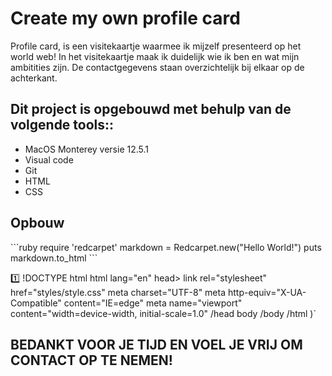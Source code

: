 <h1> Create my own profile card </h1>
Profile card, is een visitekaartje waarmee ik mijzelf presenteerd op het world web!
In het visitekaartje maak ik duidelijk wie ik ben en wat mijn ambitities zijn. De contactgegevens staan overzichtelijk bij elkaar op de achterkant. 

<h2>Dit project is opgebouwd met behulp van de volgende tools::</h2>

* MacOS Monterey versie 12.5.1 
* Visual code
* Git
* HTML 
* CSS

<h2>Opbouw</h2>
```ruby
require 'redcarpet'
markdown = Redcarpet.new("Hello World!")
puts markdown.to_html
```


1️⃣ !DOCTYPE html
html lang="en"
head>
  link rel="stylesheet" href="styles/style.css"
  meta charset="UTF-8"
  meta http-equiv="X-UA-Compatible" content="IE=edge"
  meta name="viewport" content="width=device-width, initial-scale=1.0"
/head
body
/body
/html
)`

<h2>BEDANKT VOOR JE TIJD EN VOEL JE VRIJ OM CONTACT OP TE NEMEN! </h2>
